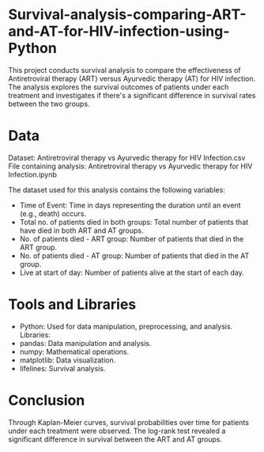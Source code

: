 # Survival-analysis-comparing-ART-and-AT-for-HIV-infection-using-Python
This project conducts survival analysis to compare the effectiveness of Antiretroviral therapy (ART) versus Ayurvedic therapy (AT) for HIV infection. The analysis explores the survival outcomes of patients under each treatment and investigates if there's a significant difference in survival rates between the two groups.


# Data
Dataset: Antiretroviral therapy vs Ayurvedic therapy for HIV Infection.csv
File containing analysis: Antiretroviral therapy vs Ayurvedic therapy for HIV Infection.ipynb

The dataset used for this analysis contains the following variables:
- Time of Event: Time in days representing the duration until an event (e.g., death) occurs.
- Total no. of patients died in both groups: Total number of patients that have died in both ART and AT groups.
- No. of patients died - ART group: Number of patients that died in the ART group.
- No. of patients died - AT group: Number of patients that died in the AT group.
- Live at start of day: Number of patients alive at the start of each day.


# Tools and Libraries
- Python: Used for data manipulation, preprocessing, and analysis.
Libraries:
- pandas: Data manipulation and analysis.
- numpy: Mathematical operations.
- matplotlib: Data visualization.
- lifelines: Survival analysis.

# Conclusion
Through Kaplan-Meier curves, survival probabilities over time for patients under each treatment were observed. The log-rank test revealed a significant difference in survival between the ART and AT groups.
